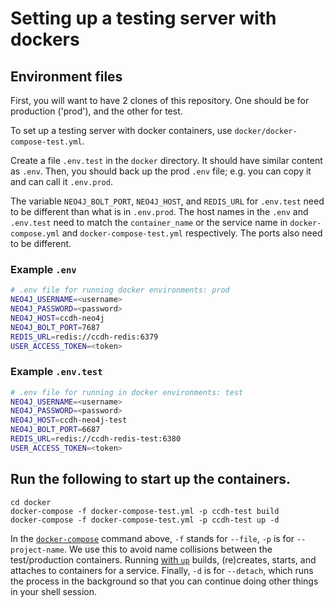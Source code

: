 # Setting up a testing server with dockers
## Environment files
First, you will want to have 2 clones of this repository. One should be for production ('prod'), and the other for test.

To set up a testing server with docker containers, use `docker/docker-compose-test.yml`. 

Create a file `.env.test` in the `docker` directory. It should have similar content as `.env`. Then, you should back up
the prod `.env` file; e.g. you can copy it and can call it `.env.prod`.

The variable `NEO4J_BOLT_PORT`, `NEO4J_HOST`, and `REDIS_URL` for `.env.test` need to be different 
than what is in `.env.prod`. The host names in the `.env` and `.env.test` need to match the `container_name` or the
service name in `docker-compose.yml` and `docker-compose-test.yml` respectively. The ports also need to be different.

### Example `.env`
```sh
# .env file for running docker environments: prod
NEO4J_USERNAME=<username>
NEO4J_PASSWORD=<password>
NEO4J_HOST=ccdh-neo4j
NEO4J_BOLT_PORT=7687
REDIS_URL=redis://ccdh-redis:6379
USER_ACCESS_TOKEN=<token>
```

### Example `.env.test`
```sh
# .env file for running in docker environments: test
NEO4J_USERNAME=<username>
NEO4J_PASSWORD=<password>
NEO4J_HOST=ccdh-neo4j-test
NEO4J_BOLT_PORT=6687
REDIS_URL=redis://ccdh-redis-test:6380
USER_ACCESS_TOKEN=<token>

```

## Run the following to start up the containers.

```
cd docker
docker-compose -f docker-compose-test.yml -p ccdh-test build
docker-compose -f docker-compose-test.yml -p ccdh-test up -d
```

In the [`docker-compose`](https://docs.docker.com/compose/) command above, `-f` stands for `--file`, `-p` is 
for `--project-name`. We use this to avoid name collisions between the test/production containers. Running 
[with `up`](https://docs.docker.com/compose/reference/up/) builds, (re)creates, starts, and attaches to containers for 
a service. Finally, `-d` is for `--detach`, which runs the process in the background so that you can continue doing 
other things in your shell session.
